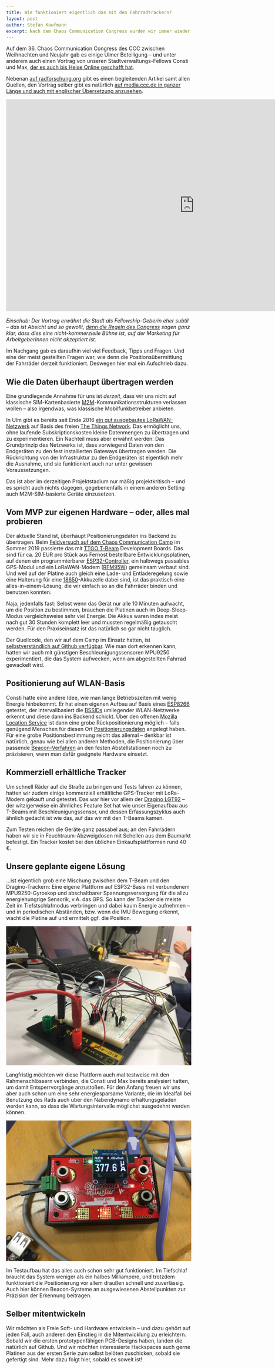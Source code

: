 ```yaml
---
title: Wie funktioniert eigentlich das mit den Fahrradtrackern?
layout: post
author: Stefan Kaufmann
excerpt: Nach dem Chaos Communication Congress wurden wir immer wieder gefragt, wie wir derzeit die Standorte der Fahrräder ermitteln. Hier deswegen ein kleiner Aufschrieb, wie das bislang funktioniert.
---
```


Auf dem 36. Chaos Communication Congress des CCC zwischen Weihnachten und Neujahr gab es einige Ulmer Beteiligung – und unter anderem auch einen Vortrag von unseren Stadtverwaltungs-Fellows Consti und Max, [der es auch bis Heise Online geschafft hat](https://www.heise.de/newsticker/meldung/36C3-Die-Verkehrswende-selber-hacken-4624862.html).

Nebenan [auf radforschung.org](https://radforschung.org/log/verkehrswende-selber-hacken/) gibt es einen begleitenden Artikel samt allen Quellen, den Vortrag selber gibt es natürlich [auf media.ccc.de in ganzer Länge und auch mit englischer Übersetzung anzusehen](https://media.ccc.de/v/36c3-10881-verkehrswende_selber_hacken).

<iframe width="1024" height="576" src="https://media.ccc.de/v/36c3-10881-verkehrswende_selber_hacken/oembed" frameborder="0" allowfullscreen></iframe>

*Einschub: Der Vortrag erwähnt die Stadt als Fellowship-Geberin eher subtil – das ist Absicht und so gewollt, [denn die Regeln des Congress](https://content.events.ccc.de/cfp/36c3/checklist.html) sagen ganz klar, dass dies eine nicht-kommerzielle Bühne ist, auf der Marketing für ArbeitgeberInnen nicht akzeptiert ist.*

Im Nachgang gab es daraufhin viel viel Feedback, Tipps und Fragen. Und eine der meist gestellten Fragen war, wie denn die Positionsübermittlung der Fahrräder derzeit funktioniert. Deswegen hier mal ein Aufschrieb dazu.

## Wie die Daten überhaupt übertragen werden

Eine grundlegende Annahme für uns ist *derzeit*, dass wir uns nicht auf klassische SIM-Kartenbasierte [M2M](https://de.wikipedia.org/wiki/Machine_to_Machine)-Kommunikationsstrukturen verlassen wollen – also irgendwas, was klassische Mobilfunkbetreiber anbieten. 

In Ulm gibt es bereits seit Ende 2016 [ein gut ausgebautes LoRaWAN-Netzwerk](https://lora.ulm-digital.com/) auf Basis des freien [The Things Network](https://lora.ulm-digital.com/). Das ermöglicht uns, ohne laufende Subskriptionskosten kleine Datenmengen zu übertragen und zu experimentieren. Ein Nachteil muss aber erwähnt werden: Das Grundprinzip des Netzwerks ist, dass vorwiegend Daten von den Endgeräten zu den fest installierten Gateways übertragen werden. Die Rückrichtung von der Infrastruktur zu den Endgeräten ist eigentlich mehr die Ausnahme, und sie funktioniert auch nur unter gewissen Voraussetzungen.

Das ist aber im derzeitigen Projektstadium nur mäßig projektkritisch – und es spricht auch nichts dagegen, gegebenenfalls in einem anderen Setting auch M2M-SIM-basierte Geräte einzusetzen.

## Vom MVP zur eigenen Hardware – oder, alles mal probieren

Der aktuelle Stand ist, überhaupt Positionierungsdaten ins Backend zu übertragen. Beim [Feldversuch auf dem Chaos Communication Camp](https://radforschung.org/log/cccamp19-review/) im Sommer 2019 passierte das mit [TTGO T-Beam](https://tinymicros.com/wiki/TTGO_T-Beam) Development Boards. Das sind für ca. 20 EUR pro Stück aus Fernost bestellbare Entwicklungsplatinen, auf denen ein programmierbarer [ESP32-Controller](https://de.wikipedia.org/wiki/ESP32), ein halbwegs passables GPS-Modul und ein LoRaWAN-Modem ([RFM95W](https://www.hoperf.com/modules/lora/RFM95.html)) gemeinsam verbaut sind. Und weil auf der Platine auch gleich eine Lade- und Entladeregelung sowie eine Halterung für eine [18650](https://de.wikipedia.org/wiki/Lithium-Ionen-Akkumulator#Bauformen)-Akkuzelle dabei sind, ist das praktisch eine alles-in-einem-Lösung, die wir einfach so an die Fahrräder binden und benutzen konnten.

Naja, jedenfalls fast: Selbst wenn das Gerät nur alle 10 Minuten aufwacht, um die Position zu bestimmen, brauchen die Platinen auch im Deep-Sleep-Modus vergleichsweise sehr viel Energie. Die Akkus waren indes meist nach gut 30 Stunden komplett leer und mussten regelmäßig getauscht werden. Für den Praxiseinsatz ist das natürlich so gar nicht tauglich.

Der Quellcode, den wir auf dem Camp im Einsatz hatten, ist [selbstverständlich auf Github verfügbar](https://github.com/radforschung/Lora-TTNMapper-T-Beam). Wie man dort erkennen kann, hatten wir auch mit günstigen Beschleunigungssensoren MPU9250 experimentiert, die das System aufwecken, wenn am abgestellten Fahrrad gewackelt wird.

## Positionierung auf WLAN-Basis

Consti hatte eine andere Idee, wie man lange Betriebszeiten mit wenig Energie hinbekommt. Er hat einen eigenen Aufbau auf Basis eines [ESP8266](https://de.wikipedia.org/wiki/ESP8266) getestet, der intervallbasiert die [BSSIDs](https://en.wikipedia.org/wiki/Service_set_(802.11_network)#Basic_service_set_identifier_(BSSID)) umliegender WLAN-Netzwerke erkennt und diese dann ins Backend schickt. Über den offenen [Mozilla Location Service](https://location.services.mozilla.com/) ist dann eine grobe Rückpositionierung möglich – falls genügend Menschen für diesen Ort [Positionierungsdaten](https://wiki.mozilla.org/CloudServices/Location/Software) angelegt haben. Für eine grobe Positionsbestimmung reicht das allemal – denkbar ist natürlich, genau wie bei allen anderen Methoden, die Positionierung über passende [Beacon-Verfahren](https://en.wikipedia.org/wiki/IBeacon) an den festen Abstellstationen noch zu präzisieren, wenn man dafür geeignete Hardware einsetzt.

## Kommerziell erhältliche Tracker

Um schnell Räder auf die Straße zu bringen und Tests fahren zu können, hatten wir zudem einige kommerziell erhältliche GPS-Tracker mit LoRa-Modem gekauft und getestet. Das war hier vor allem der [Dragino LGT92](http://www.dragino.com/products/lora/item/142-lgt-92.html) – der witzigerweise ein ähnliches Feature Set hat wie unser Eigenaufbau aus T-Beams mit Beschleunigungssensor, und dessen Erfassungszyklus auch ähnlich gedacht ist wie das, auf das wir mit den T-Beams kamen. 

Zum Testen reichen die Geräte ganz passabel aus; an den Fahrrädern haben wir sie in Feuchtraum-Abzweigdosen mit Schellen aus dem Baumarkt befestigt. Ein Tracker kostet bei den üblichen Einkaufsplattformen rund 40 €.

## Unsere geplante eigene Lösung

…ist eigentlich grob eine Mischung zwischen dem T-Beam und den Dragino-Trackern: Eine eigene Plattform auf ESP32-Basis mit verbundenem MPU9250-Gyroskop und abschaltbarer Spannungsversorgung für die allzu energiehungrige Sensorik, v.A. das GPS. So kann der Tracker die meiste Zeit im Tiefstschlafmodus verbringen und dabei kaum Energie aufnehmen – und in periodischen Abständen, bzw. wenn die IMU Bewegung erkennt, wacht die Platine auf und ermittelt ggf. die Position.

![](/assets/images/blog/20200113_testaufbau.jpg)

Langfristig möchten wir diese Plattform auch mal testweise mit den Rahmenschlössern verbinden, die Consti und Max bereits analysiert hatten, um damit Entsperrvorgänge anzustoßen. Für den Anfang freuen wir uns aber auch schon um eine sehr energiesparsame Variante, die im Idealfall bei Benutzung des Rads auch über den Nabendynamo erhaltungsgeladen werden kann, so dass die Wartungsintervalle möglichst ausgedehnt werden können.

![](/assets/images/blog/20200113_current.jpg)

Im Testaufbau hat das alles auch schon sehr gut funktioniert. Im Tiefschlaf braucht das System weniger als ein halbes Milliampere, und trotzdem funktioniert die Positionierung vor allem draußen schnell und zuverlässig. Auch hier können Beacon-Systeme an ausgewiesenen Abstellpunkten zur Präzision der Erkennung beitragen.

## Selber mitentwickeln

Wir möchten als Freie Soft- und Hardware entwickeln – und dazu gehört auf jeden Fall, auch anderen den Einstieg in die Mitentwicklung zu erleichtern. Sobald wir die ersten prototypenfähigen PCB-Designs haben, landen die natürlich auf Github. Und wir möchten interessierte Hackspaces auch gerne Platinen aus der ersten Serie zum selbst belöten zuschicken, sobald sie gefertigt sind. Mehr dazu folgt hier, sobald es soweit ist!
